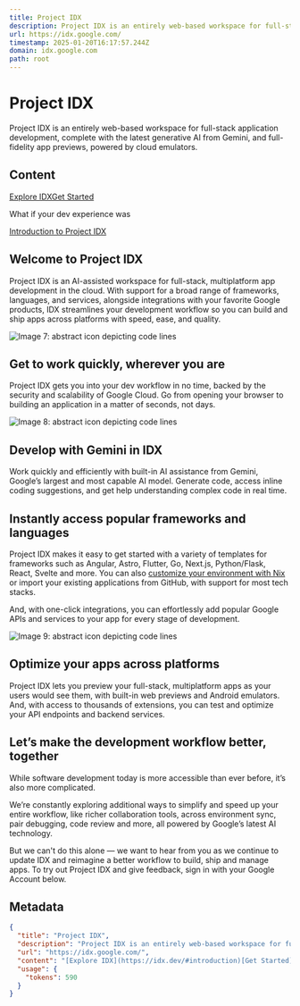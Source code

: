 ```yaml
---
title: Project IDX
description: Project IDX is an entirely web-based workspace for full-stack application development, complete with the latest generative AI from Gemini, and full-fidelity app previews, powered by cloud emulators.
url: https://idx.google.com/
timestamp: 2025-01-20T16:17:57.244Z
domain: idx.google.com
path: root
---
```


# Project IDX


Project IDX is an entirely web-based workspace for full-stack application development, complete with the latest generative AI from Gemini, and full-fidelity app previews, powered by cloud emulators.


## Content

[Explore IDX](https://idx.dev/#introduction)[Get Started](https://accounts.google.com/AccountChooser/signinchooser?continue=https://idx.google.com)

What if your dev experience was

[Introduction to Project IDX](https://idx.google.com/#introduction)

Welcome to Project IDX
----------------------

Project IDX is an AI-assisted workspace for full-stack, multiplatform app development in the cloud. With support for a broad range of frameworks, languages, and services, alongside integrations with your favorite Google products, IDX streamlines your development workflow so you can build and ship apps across platforms with speed, ease, and quality.

![Image 7: abstract icon depicting code lines](https://idx.dev/images/code-chevron.svg)

Get to work quickly, wherever you are
-------------------------------------

Project IDX gets you into your dev workflow in no time, backed by the security and scalability of Google Cloud. Go from opening your browser to building an application in a matter of seconds, not days.

![Image 8: abstract icon depicting code lines](https://idx.dev/images/gemini-logo.svg)

Develop with Gemini in IDX
--------------------------

Work quickly and efficiently with built-in AI assistance from Gemini, Google’s largest and most capable AI model. Generate code, access inline coding suggestions, and get help understanding complex code in real time.

Instantly access popular frameworks and languages
-------------------------------------------------

Project IDX makes it easy to get started with a variety of templates for frameworks such as Angular, Astro, Flutter, Go, Next.js, Python/Flask, React, Svelte and more. You can also [customize your environment with Nix](https://developers.google.com/idx/guides/customize-idx-env) or import your existing applications from GitHub, with support for most tech stacks.

And, with one-click integrations, you can effortlessly add popular Google APIs and services to your app for every stage of development.

![Image 9: abstract icon depicting code lines](https://idx.dev/images/code-play.svg)

Optimize your apps across platforms
-----------------------------------

Project IDX lets you preview your full-stack, multiplatform apps as your users would see them, with built-in web previews and Android emulators. And, with access to thousands of extensions, you can test and optimize your API endpoints and backend services.

Let’s make the development workflow better, together
----------------------------------------------------

While software development today is more accessible than ever before, it’s also more complicated.

We’re constantly exploring additional ways to simplify and speed up your entire workflow, like richer collaboration tools, across environment sync, pair debugging, code review and more, all powered by Google’s latest AI technology.

But we can't do this alone — we want to hear from you as we continue to update IDX and reimagine a better workflow to build, ship and manage apps. To try out Project IDX and give feedback, sign in with your Google Account below.

## Metadata

```json
{
  "title": "Project IDX",
  "description": "Project IDX is an entirely web-based workspace for full-stack application development, complete with the latest generative AI from Gemini, and full-fidelity app previews, powered by cloud emulators.",
  "url": "https://idx.google.com/",
  "content": "[Explore IDX](https://idx.dev/#introduction)[Get Started](https://accounts.google.com/AccountChooser/signinchooser?continue=https://idx.google.com)\n\nWhat if your dev experience was\n\n[Introduction to Project IDX](https://idx.google.com/#introduction)\n\nWelcome to Project IDX\n----------------------\n\nProject IDX is an AI-assisted workspace for full-stack, multiplatform app development in the cloud. With support for a broad range of frameworks, languages, and services, alongside integrations with your favorite Google products, IDX streamlines your development workflow so you can build and ship apps across platforms with speed, ease, and quality.\n\n![Image 7: abstract icon depicting code lines](https://idx.dev/images/code-chevron.svg)\n\nGet to work quickly, wherever you are\n-------------------------------------\n\nProject IDX gets you into your dev workflow in no time, backed by the security and scalability of Google Cloud. Go from opening your browser to building an application in a matter of seconds, not days.\n\n![Image 8: abstract icon depicting code lines](https://idx.dev/images/gemini-logo.svg)\n\nDevelop with Gemini in IDX\n--------------------------\n\nWork quickly and efficiently with built-in AI assistance from Gemini, Google’s largest and most capable AI model. Generate code, access inline coding suggestions, and get help understanding complex code in real time.\n\nInstantly access popular frameworks and languages\n-------------------------------------------------\n\nProject IDX makes it easy to get started with a variety of templates for frameworks such as Angular, Astro, Flutter, Go, Next.js, Python/Flask, React, Svelte and more. You can also [customize your environment with Nix](https://developers.google.com/idx/guides/customize-idx-env) or import your existing applications from GitHub, with support for most tech stacks.\n\nAnd, with one-click integrations, you can effortlessly add popular Google APIs and services to your app for every stage of development.\n\n![Image 9: abstract icon depicting code lines](https://idx.dev/images/code-play.svg)\n\nOptimize your apps across platforms\n-----------------------------------\n\nProject IDX lets you preview your full-stack, multiplatform apps as your users would see them, with built-in web previews and Android emulators. And, with access to thousands of extensions, you can test and optimize your API endpoints and backend services.\n\nLet’s make the development workflow better, together\n----------------------------------------------------\n\nWhile software development today is more accessible than ever before, it’s also more complicated.\n\nWe’re constantly exploring additional ways to simplify and speed up your entire workflow, like richer collaboration tools, across environment sync, pair debugging, code review and more, all powered by Google’s latest AI technology.\n\nBut we can't do this alone — we want to hear from you as we continue to update IDX and reimagine a better workflow to build, ship and manage apps. To try out Project IDX and give feedback, sign in with your Google Account below.",
  "usage": {
    "tokens": 590
  }
}
```
